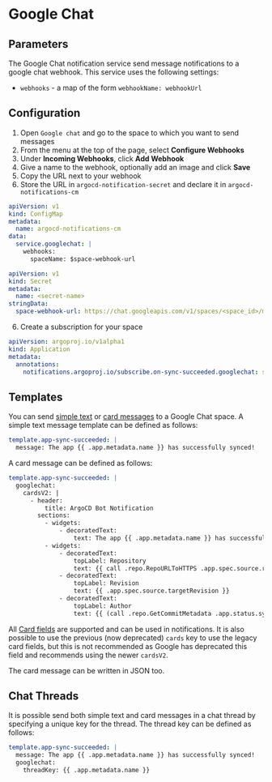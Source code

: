 # Google Chat

## Parameters

The Google Chat notification service send message notifications to a google chat webhook. This service uses the following settings:

* `webhooks` - a map of the form `webhookName: webhookUrl`

## Configuration

1. Open `Google chat` and go to the space to which you want to send messages
2. From the menu at the top of the page, select **Configure Webhooks**
3. Under **Incoming Webhooks**, click **Add Webhook**
4. Give a name to the webhook, optionally add an image and click **Save**
5. Copy the URL next to your webhook
6. Store the URL in `argocd-notification-secret` and declare it in `argocd-notifications-cm`

```yaml
apiVersion: v1
kind: ConfigMap
metadata:
  name: argocd-notifications-cm
data:
  service.googlechat: |
    webhooks:
      spaceName: $space-webhook-url
```

```yaml
apiVersion: v1
kind: Secret
metadata:
  name: <secret-name>
stringData:
  space-webhook-url: https://chat.googleapis.com/v1/spaces/<space_id>/messages?key=<key>&token=<token>  
```

6. Create a subscription for your space

```yaml
apiVersion: argoproj.io/v1alpha1
kind: Application
metadata:
  annotations:
    notifications.argoproj.io/subscribe.on-sync-succeeded.googlechat: spaceName
```

## Templates

You can send [simple text](https://developers.google.com/chat/reference/message-formats/basic) or [card messages](https://developers.google.com/chat/reference/message-formats/cards) to a Google Chat space. A simple text message template can be defined as follows:

```yaml
template.app-sync-succeeded: |
  message: The app {{ .app.metadata.name }} has successfully synced!
```

A card message can be defined as follows:

```yaml
template.app-sync-succeeded: |
  googlechat:
    cardsV2: |
      - header:
          title: ArgoCD Bot Notification
        sections:
          - widgets:
              - decoratedText:
                  text: The app {{ .app.metadata.name }} has successfully synced!
          - widgets:
              - decoratedText:
                  topLabel: Repository
                  text: {{ call .repo.RepoURLToHTTPS .app.spec.source.repoURL }}
              - decoratedText:
                  topLabel: Revision
                  text: {{ .app.spec.source.targetRevision }}
              - decoratedText:
                  topLabel: Author
                  text: {{ (call .repo.GetCommitMetadata .app.status.sync.revision).Author }}
```
All [Card fields](https://developers.google.com/chat/api/reference/rest/v1/cards#Card_1) are supported and can be used
in notifications. It is also possible to use the previous (now deprecated) `cards` key to use the legacy card fields,
but this is not recommended as Google has deprecated this field and recommends using the newer `cardsV2`.

The card message can be written in JSON too.

## Chat Threads

It is possible send both simple text and card messages in a chat thread by specifying a unique key for the thread. The thread key can be defined as follows:

```yaml
template.app-sync-succeeded: |
  message: The app {{ .app.metadata.name }} has successfully synced!
  googlechat:
    threadKey: {{ .app.metadata.name }}
```
